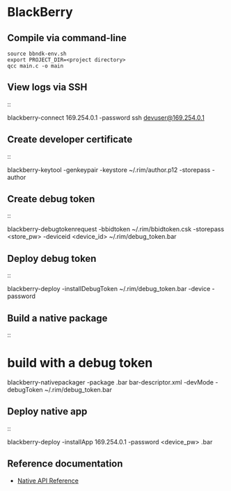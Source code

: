 # BlackBerry
Compile via command-line
------------------------
	source bbndk-env.sh
	export PROJECT_DIR=<project directory>
	qcc main.c -o main

View logs via SSH
-----------------
::

 blackberry-connect 169.254.0.1 -password <pass>
 ssh [devuser@169.254.0.1](mailto:devuser@169.254.0.1)

Create developer certificate
----------------------------
::

 blackberry-keytool -genkeypair -keystore ~/.rim/author.p12 -storepass <pw> -author <author>

Create debug token
------------------
::

 blackberry-debugtokenrequest -bbidtoken ~/.rim/bbidtoken.csk -storepass <store_pw> -deviceid <device_id> ~/.rim/debug_token.bar

Deploy debug token
------------------
::

 blackberry-deploy -installDebugToken ~/.rim/debug_token.bar -device <IP address> -password <device password>

Build a native package
----------------------
::

 # build with a debug token
 blackberry-nativepackager -package <package>.bar bar-descriptor.xml -devMode -debugToken ~/.rim/debug_token.bar

Deploy native app
-----------------
::

 blackberry-deploy -installApp 169.254.0.1 -password <device_pw> <package>.bar

Reference documentation
-----------------------


* [Native API Reference](https://developer.blackberry.com/playbook/native/reference/)


